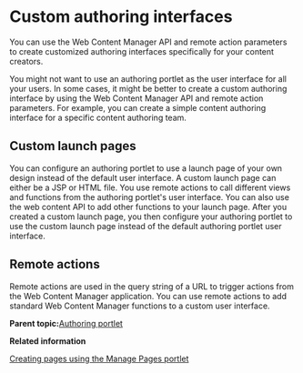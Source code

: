 # Custom authoring interfaces 

You can use the Web Content Manager API and remote action parameters to create customized authoring interfaces specifically for your content creators.

You might not want to use an authoring portlet as the user interface for all your users. In some cases, it might be better to create a custom authoring interface by using the Web Content Manager API and remote action parameters. For example, you can create a simple content authoring interface for a specific content authoring team.

## Custom launch pages

You can configure an authoring portlet to use a launch page of your own design instead of the default user interface. A custom launch page can either be a JSP or HTML file. You use remote actions to call different views and functions from the authoring portlet's user interface. You can also use the web content API to add other functions to your launch page. After you created a custom launch page, you then configure your authoring portlet to use the custom launch page instead of the default authoring portlet user interface.

## Remote actions

Remote actions are used in the query string of a URL to trigger actions from the Web Content Manager application. You can use remote actions to add standard Web Content Manager functions to a custom user interface.

**Parent topic:**[Authoring portlet ](../site/site_auth_portlet.md)

**Related information**  


[Creating pages using the Manage Pages portlet ](../panel_help/h_mp_create_pages.md)

